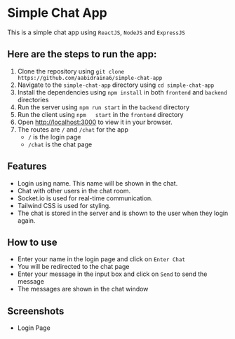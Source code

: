 # Simple Chat App

This is a simple chat app using `ReactJS`, `NodeJS` and `ExpressJS`

## Here are the steps to run the app:
1. Clone the repository using `git clone https://github.com/aabidraina6/simple-chat-app`
2. Navigate to the `simple-chat-app` directory using `cd simple-chat-app`
3. Install the dependencies using `npm install` in both `frontend` and `backend` directories
4. Run the server using `npm run start` in the `backend` directory
5. Run the client using `npm   start` in the `frontend` directory
6. Open [http://localhost:3000](http://localhost:3000) to view it in your browser.
7. The routes are `/` and `/chat` for the app
    - `/` is the login page
    - `/chat` is the chat page

## Features
- Login using name. This name will be shown in the chat.
- Chat with other users in the chat room.
- Socket.io is used for real-time communication.
- Tailwind CSS is used for styling.
- The chat is stored in the server and is shown to the user when they login again.

## How to use
- Enter your name in the login page and click on `Enter Chat`
- You will be redirected to the chat page
- Enter your message in the input box and click on `Send` to send the message
- The messages are shown in the chat window

## Screenshots
- Login Page


